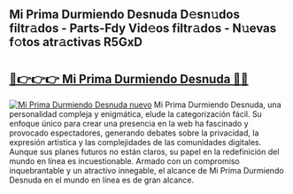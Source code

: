 ## Mi Prima Durmiendo Desnuda D𝚎sn𝚞dos filtr𝚊dos - Parts-Fdy Vid𝚎os filtr𝚊dos - N𝚞evas f𝚘tos atr𝚊ctivas R5GxD

# <h2><a href="http://mb5bl3t.tromn.icu/?c=Mi+Prima+Durmiendo+Desnuda">🔗👉👉👉 Mi Prima Durmiendo Desnuda 🔗🔗</a></h2>

[![Mi Prima Durmiendo Desnuda nuevo](https://i.imgur.com/pEAQMta.gif)](http://mb5bl3t.tromn.icu/?c=Mi+Prima+Durmiendo+Desnuda)
Mi Prima Durmiendo Desnuda, una personalidad compleja y enigmática, elude la categorización fácil. Su enfoque único para crear una presencia en la web ha fascinado y provocado espectadores, generando debates sobre la privacidad, la expresión artística y las complejidades de las comunidades digitales. Aunque sus planes futuros no están claros, su papel en la redefinición del mundo en línea es incuestionable. Armado con un compromiso inquebrantable y un atractivo innegable, el alcance de Mi Prima Durmiendo Desnuda en el mundo en línea es de gran alcance.
